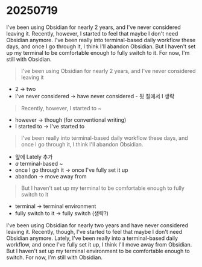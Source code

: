 # 20250719

I've been using Obsidian for nearly 2 years, and I've never considered leaving it. Recently, however, I started to feel that maybe I don't need Obsidian anymore. I've been really into terminal-based daily workflow these days, and once I go through it, I think I'll abandon Obsidian. But I haven't set up my terminal to be comfortable enough to fully switch to it. For now, I'm still with Obsidian.

> I've been using Obsidian for nearly 2 years, and I've never considered leaving it
- 2 → two
- I've never considered → have never considered - 뒷 절에서 I 생략

> Recently, however, I started to ~
- however → though (for conventional writing)
- I started to → I've started to

> I've been really into terminal-based daily workflow these days, and once I go through it, I think I'll abandon Obsidian.
- 앞에 Lately 추가
- *a* terminal-based ~
- once I go through it → once I've fully set it up
- abandon → move away from

> But I haven't set up my terminal to be comfortable enough to fully switch to it
- terminal → terminal environment
- fully switch to it → fully switch (생략?)

I've been using Obsidian for nearly two years and have never considered leaving it. Recently, though, I've started to feel that maybe I don't need Obsidian anymore. Lately, I've been really into a terminal-based daily workflow, and once I've fully set it up, I think I'll move away from Obsidian. But I haven't set up my terminal environment to be comfortable enough to switch. For now, I'm still with Obsidian.
